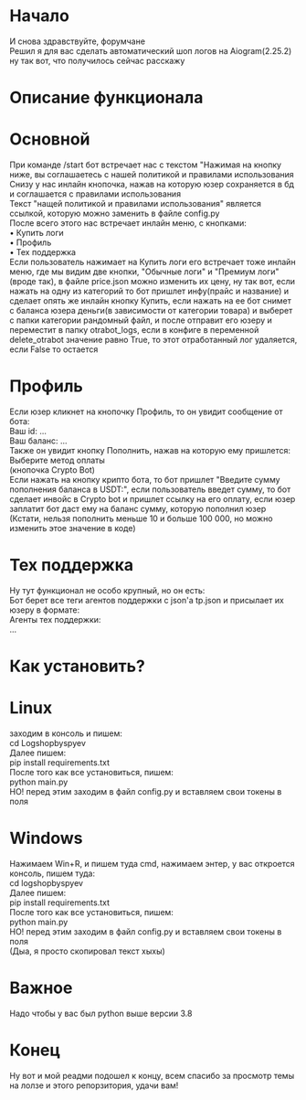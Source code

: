 # Начало
И снова здравствуйте, форумчане<br>
Решил я для вас сделать автоматический шоп логов на Aiogram(2.25.2)<br>ну так вот, что получилось сейчас расскажу<br>
# Описание функционала
# Основной
При команде /start бот встречает нас с текстом "Нажимая на кнопку ниже, вы соглашаетесь с нашей политикой и правилами использования<br>
Снизу у нас инлайн кнопочка, нажав на которую юзер сохраняется в бд и соглашается с правилами использования<br>Текст "нащей политикой и правилами использования" является ссылкой, которую можно заменить в файле config.py<br>
После всего этого нас встречает инлайн меню, с кнопками:<br>
  • Купить логи<br>
  • Профиль<br>
  • Тех поддержка<br>
Если пользователь нажимает на Купить логи его встречает тоже инлайн меню, где мы видим две кнопки, "Обычные логи" и "Премиум логи" (вроде так), в файле price.json можно изменить их цену, ну так вот, если нажать на одну из категорий то бот пришлет инфу(прайс и название) и сделает опять же инлайн кнопку Купить, если нажать на ее бот снимет с баланса юзера деньги(в зависимости от категории товара) и выберет с папки категории рандомный файл, и после отправит его юзеру и переместит в папку otrabot_logs, если в конфиге в переменной delete_otrabot значение равно True, то этот отработанный лог удаляется, если False то остается<br>
# Профиль
Если юзер кликнет на кнопочку Профиль, то он увидит сообщение от бота:<br>
Ваш id: ...<br>
Ваш баланс: ...<br>
Также он увидит кнопку Пополнить, нажав на которую ему пришлется:<br>
Выберите метод оплаты<br>
(кнопочка Crypto Bot)<br>
Если нажать на кнопку крипто бота, то бот пришлет "Введите сумму пополнения баланса в USDT:", если пользователь введет сумму, то бот сделает инвойс в Crypto bot и пришлет ссылку на его оплату, если юзер заплатит бот даст ему на баланс сумму, которую пополнил юзер <br>(Кстати, нельзя пополнить меньше 10 и больше 100 000, но можно изменить этое значение в коде)<br>
# Тех поддержка
Ну тут функционал не особо крупный, но он есть:<br>Бот берет все теги агентов поддержки с json'а tp.json и присылает их юзеру в формате:<br>Агенты тех поддержки:<br>...
# Как установить?
# Linux
заходим в консоль и пишем:<br>cd Logshopbyspyev<br>Далее пишем:<br>pip install requirements.txt<br>После того как все установиться, пишем:<br>python main.py<br> НО! перед этим заходим в файл config.py и вставляем свои токены в поля
# Windows
Нажимаем Win+R, и пишем туда cmd, нажимаем энтер, у вас откроется консоль, пишем туда:<br>cd logshopbyspyev<br>Далее пишем:<br>pip install requirements.txt<br>После того как все установиться, пишем:<br>python main.py<br> НО! перед этим заходим в файл config.py и вставляем свои токены в поля
<br>(Дыа, я просто скопировал текст хыхы)
# Важное
Надо чтобы у вас был python выше версии 3.8
# Конец
Ну вот и мой реадми подошел к концу, всем спасибо за просмотр темы на лолзе и этого репорзитория, удачи вам!
